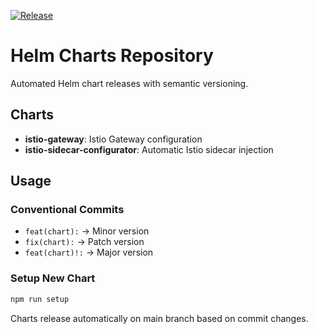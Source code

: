 [![Release](https://github.com/b1e90ff/helm-repository/actions/workflows/semantic-release.yml/badge.svg?event=workflow_run)](https://github.com/b1e90ff/helm-repository/actions/workflows/semantic-release.yml)
# Helm Charts Repository

Automated Helm chart releases with semantic versioning.

## Charts

- **istio-gateway**: Istio Gateway configuration
- **istio-sidecar-configurator**: Automatic Istio sidecar injection

## Usage

### Conventional Commits
- `feat(chart):` → Minor version
- `fix(chart):` → Patch version  
- `feat(chart)!:` → Major version

### Setup New Chart
```bash
npm run setup
```

Charts release automatically on main branch based on commit changes.